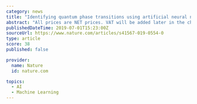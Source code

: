 ```yaml
---
category: news
title: "Identifying quantum phase transitions using artificial neural networks on experimental data"
abstract: "All prices are NET prices. VAT will be added later in the checkout. Rent or Buy article Get time limited or full article access on ReadCube."
publishedDateTime: 2019-07-01T15:23:00Z
sourceUrl: https://www.nature.com/articles/s41567-019-0554-0
type: article
score: 38
published: false

provider:
  name: Nature
  id: nature.com

topics:
  - AI
  - Machine Learning
---
```

